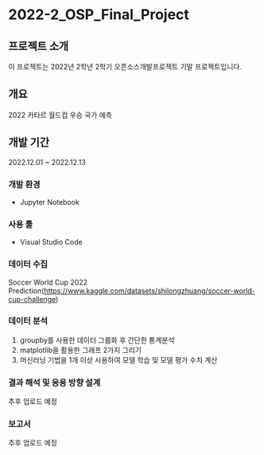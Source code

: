 # 2022-2_OSP_Final_Project
## 프로젝트 소개 ##
이 프로젝트는 2022년 2학년 2학기 오픈소스개발프로젝트 기말 프로젝트입니다.

## 개요 ##
2022 카타르 월드컵 우승 국가 예측

## 개발 기간 ##
2022.12.01 ~ 2022.12.13

### 개발 환경 ###
  - Jupyter Notebook

### 사용 툴 ###
  - Visual Studio Code

### 데이터 수집 ###
Soccer World Cup 2022 Prediction(https://www.kaggle.com/datasets/shilongzhuang/soccer-world-cup-challenge) 

### 데이터 분석 ###
1. groupby를 사용한 데이터 그룹화 후 간단한 통계분석
2. matplotlib을 활용한 그래프 2가지 그리기
3. 머신러닝 기법을 1개 이상 사용하여 모델 학습 및 모델 평가 수치 계산

### 결과 해석 및 응용 방향 설계 ###
추후 업로드 예정

### 보고서 ###
추후 업로드 예정